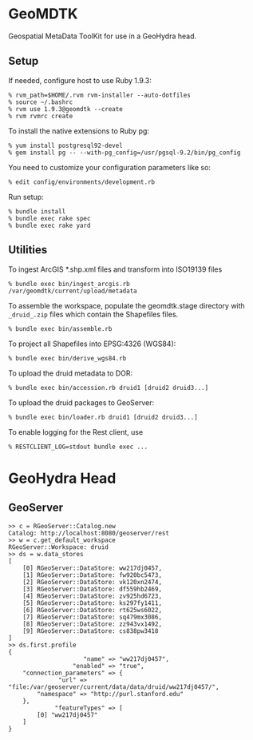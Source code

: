 GeoMDTK
=======

Geospatial MetaData ToolKit for use in a GeoHydra head.

Setup
-----

If needed, configure host to use Ruby 1.9.3:

    % rvm_path=$HOME/.rvm rvm-installer --auto-dotfiles
    % source ~/.bashrc
    % rvm use 1.9.3@geomdtk --create
    % rvm rvmrc create

To install the native extensions to Ruby pg:

    % yum install postgresql92-devel
    % gem install pg -- --with-pg_config=/usr/pgsql-9.2/bin/pg_config 

You need to customize your configuration parameters like so:

    % edit config/environments/development.rb

Run setup:

    % bundle install
    % bundle exec rake spec
    % bundle exec rake yard

Utilities
---------

To ingest ArcGIS *.shp.xml files and transform into ISO19139 files

    % bundle exec bin/ingest_arcgis.rb /var/geomdtk/current/upload/metadata

To assemble the workspace, populate the geomdtk.stage directory with `_druid_.zip` files which contain the Shapefiles files.

    % bundle exec bin/assemble.rb

To project all Shapefiles into EPSG:4326 (WGS84):

    % bundle exec bin/derive_wgs84.rb

To upload the druid metadata to DOR:

    % bundle exec bin/accession.rb druid1 [druid2 druid3...]

To upload the druid packages to GeoServer:

    % bundle exec bin/loader.rb druid1 [druid2 druid3...]
    
To enable logging for the Rest client, use

    % RESTCLIENT_LOG=stdout bundle exec ...
    
GeoHydra Head
=============

GeoServer
---------

    >> c = RGeoServer::Catalog.new
    Catalog: http://localhost:8080/geoserver/rest
    >> w = c.get_default_workspace
    RGeoServer::Workspace: druid
    >> ds = w.data_stores
    [
        [0] RGeoServer::DataStore: ww217dj0457,
        [1] RGeoServer::DataStore: fw920bc5473,
        [2] RGeoServer::DataStore: vk120xn2474,
        [3] RGeoServer::DataStore: df559hb2469,
        [4] RGeoServer::DataStore: zv925hd6723,
        [5] RGeoServer::DataStore: ks297fy1411,
        [6] RGeoServer::DataStore: rt625ws6022,
        [7] RGeoServer::DataStore: sq479mx3086,
        [8] RGeoServer::DataStore: zz943vx1492,
        [9] RGeoServer::DataStore: cs838pw3418
    ]
    >> ds.first.profile
    {
                         "name" => "ww217dj0457",
                      "enabled" => "true",
        "connection_parameters" => {
                  "url" => "file:/var/geoserver/current/data/data/druid/ww217dj0457/",
            "namespace" => "http://purl.stanford.edu"
        },
                 "featureTypes" => [
            [0] "ww217dj0457"
        ]
    }


